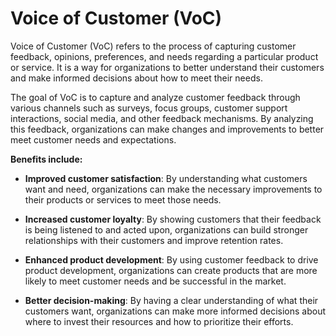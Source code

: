 # Voice of Customer (VoC)

Voice of Customer (VoC) refers to the process of capturing customer feedback, opinions, preferences, and needs regarding a particular product or service. It is a way for organizations to better understand their customers and make informed decisions about how to meet their needs.

The goal of VoC is to capture and analyze customer feedback through various channels such as surveys, focus groups, customer support interactions, social media, and other feedback mechanisms. By analyzing this feedback, organizations can make changes and improvements to better meet customer needs and expectations.

**Benefits include:**

* **Improved customer satisfaction**: By understanding what customers want and need, organizations can make the necessary improvements to their products or services to meet those needs.

* **Increased customer loyalty**: By showing customers that their feedback is being listened to and acted upon, organizations can build stronger relationships with their customers and improve retention rates.

* **Enhanced product development**: By using customer feedback to drive product development, organizations can create products that are more likely to meet customer needs and be successful in the market.

* **Better decision-making**: By having a clear understanding of what their customers want, organizations can make more informed decisions about where to invest their resources and how to prioritize their efforts.

